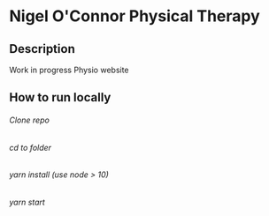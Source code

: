 # Nigel O'Connor Physical Therapy

## Description
Work in progress Physio website

## How to run locally
###### Clone repo 
###### cd to folder
###### yarn install (use node > 10)
###### yarn start
